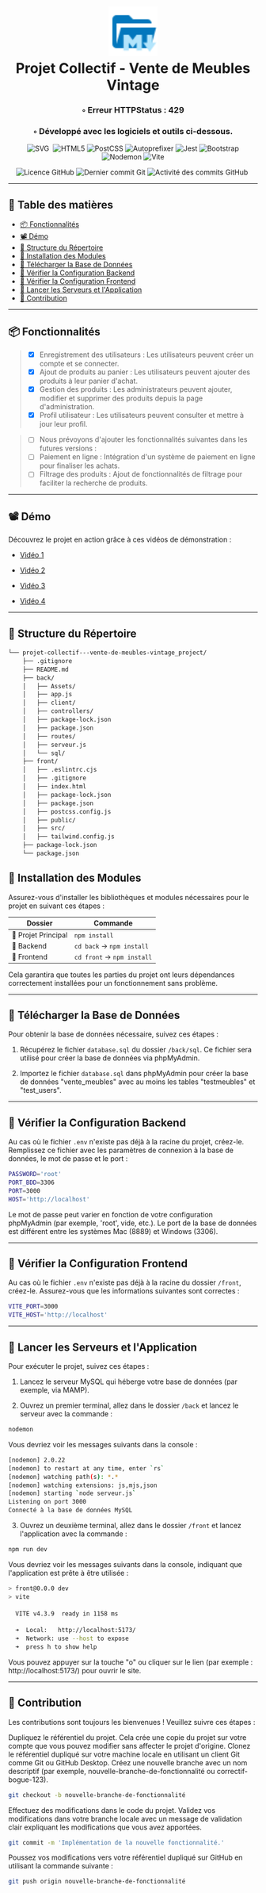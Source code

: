 <div align="center">
  <h1 align="center">
    <img src="https://raw.githubusercontent.com/PKief/vscode-material-icon-theme/ec559a9f6bfd399b82bb44393651661b08aaf7ba/icons/folder-markdown-open.svg" width="100" />
    <br>Projet Collectif - Vente de Meubles Vintage
  </h1>
  <h3>◦ Erreur HTTPStatus : 429</h3>
  <h3>◦ Développé avec les logiciels et outils ci-dessous.</h3>

  <p align="center">
    <img src="https://img.shields.io/badge/SVG-FFB13B.svg?style&logo=SVG&logoColor=black" alt="SVG" />
    <img src="https://img.shields.io/badge/JavaScript-F7DF1E.svg?style&logo=JavaScript&logoColor=black" alt "JavaScript" />
    <img src="https://img.shields.io/badge/HTML5-E34F26.svg?style&logo=HTML5&logoColor=white" alt="HTML5" />
    <img src="https://img.shields.io/badge/PostCSS-DD3A0A.svg?style&logo=PostCSS&logoColor=white" alt="PostCSS" />
    <img src="https://img.shields.io/badge/Autoprefixer-DD3735.svg?style&logo=Autoprefixer&logoColor=white" alt="Autoprefixer" />
    <img src="https://img.shields.io/badge/Jest-C21325.svg?style&logo=Jest&logoColor=white" alt="Jest" />
    <img src="https://img.shields.io/badge/Bootstrap-7952B3.svg?style&logo=Bootstrap&logoColor=white" alt="Bootstrap" />
    <img src="https://img.shields.io/badge/Nodemon-76D04B.svg?style&logo=Nodemon&logoColor=white" alt="Nodemon" />
    <img src="https://img.shields.io/badge/Vite-646CFF.svg?style&logo=Vite&logoColor=white" alt="Vite" />

  </p>
  <img src="https://img.shields.io/github/license/DjihaneB/projet-collectif---vente-de-meubles-vintage_project?style&color=5D6D7E" alt="Licence GitHub" />
  <img src="https://img.shields.io/github/last-commit/DjihaneB/projet-collectif---vente-de-meubles-vintage_project?style&color=5D6D7E" alt="Dernier commit Git" />
  <img src="https://img.shields.io/github/commit-activity/m/DjihaneB/projet-collectif---vente-de-meubles-vintage_project?style&color=5D6D7E" alt="Activité des commits GitHub" />
  <img src="https://img.shields.io/github/languages/top/DjihaneB/projet-collectif---vente-de-meubles-vintage_project?style&color=5D6D7E" alt "Langage le plus utilisé sur GitHub" />
</div>

---

## 📖 Table des matières
- [📦 Fonctionnalités](#-fonctionnalités)
- [📽️ Démo](#-démo)
- [📂 Structure du Répertoire](#-structure-du-répertoire)
- [🚀 Installation des Modules](#-installation-des-modules)
- [💾 Télécharger la Base de Données](#-télécharger-la-base-de-données)
- [🔧 Vérifier la Configuration Backend](#-vérifier-la-configuration-backend)
- [🔧 Vérifier la Configuration Frontend](#-vérifier-la-configuration-frontend)
- [🚀 Lancer les Serveurs et l'Application](#-lancer-les-serveurs-et-lapplication)
- [🤝 Contribution](#-contribution)

---

## 📦 Fonctionnalités

> - [X] Enregistrement des utilisateurs : Les utilisateurs peuvent créer un compte et se connecter.
> - [X] Ajout de produits au panier : Les utilisateurs peuvent ajouter des produits à leur panier d'achat.
> - [X] Gestion des produits : Les administrateurs peuvent ajouter, modifier et supprimer des produits depuis la page d'administration.
> - [X] Profil utilisateur : Les utilisateurs peuvent consulter et mettre à jour leur profil.
 
> - [ ] Nous prévoyons d'ajouter les fonctionnalités suivantes dans les futures versions :
> - [ ] Paiement en ligne : Intégration d'un système de paiement en ligne pour finaliser les achats.
> - [ ] Filtrage des produits : Ajout de fonctionnalités de filtrage pour faciliter la recherche de produits.

---

## 📽️ Démo

Découvrez le projet en action grâce à ces vidéos de démonstration :

- [Vidéo 1](https://imgur.com/y6JU2cr)

  
- [Vidéo 2](https://imgur.com/zBMGkU2)
  

- [Vidéo 3]()

  
- [Vidéo 4]()

---

## 📂 Structure du Répertoire

```sh
└── projet-collectif---vente-de-meubles-vintage_project/
    ├── .gitignore
    ├── README.md
    ├── back/
    │   ├── Assets/
    │   ├── app.js
    │   ├── client/
    │   ├── controllers/
    │   ├── package-lock.json
    │   ├── package.json
    │   ├── routes/
    │   ├── serveur.js
    │   └── sql/
    ├── front/
    │   ├── .eslintrc.cjs
    │   ├── .gitignore
    │   ├── index.html
    │   ├── package-lock.json
    │   ├── package.json
    │   ├── postcss.config.js
    │   ├── public/
    │   ├── src/
    │   ├── tailwind.config.js
    ├── package-lock.json
    └── package.json

```

## 🚀 Installation des Modules

Assurez-vous d'installer les bibliothèques et modules nécessaires pour le projet en suivant ces étapes :

| Dossier               | Commande                                  |
|---------------------- |------------------------------------------ |
| 📁 Projet Principal   |  `npm install`                           |
| 📂 Backend            | `cd back` -> `npm install`               |
| 📂 Frontend           | `cd front` -> `npm install`              |

Cela garantira que toutes les parties du projet ont leurs dépendances correctement installées pour un fonctionnement sans problème.

---

## 💾 Télécharger la Base de Données

Pour obtenir la base de données nécessaire, suivez ces étapes :

1. Récupérez le fichier `database.sql` du dossier `/back/sql`. Ce fichier sera utilisé pour créer la base de données via phpMyAdmin.

2. Importez le fichier `database.sql` dans phpMyAdmin pour créer la base de données "vente_meubles" avec au moins les tables "testmeubles" et "test_users".

---

## 🔧 Vérifier la Configuration Backend

Au cas où le fichier `.env` n'existe pas déjà à la racine du projet, créez-le. Remplissez ce fichier avec les paramètres de connexion à la base de données, le mot de passe et le port :

```bash
PASSWORD='root'
PORT_BDD=3306
PORT=3000
HOST='http://localhost'
```

Le mot de passe peut varier en fonction de votre configuration phpMyAdmin (par exemple, 'root', vide, etc.). Le port de la base de données est différent entre les systèmes Mac (8889) et Windows (3306).

---

## 🔧 Vérifier la Configuration Frontend

Au cas où le fichier `.env` n'existe pas déjà à la racine du dossier `/front`, créez-le. Assurez-vous que les informations suivantes sont correctes :

```bash
VITE_PORT=3000
VITE_HOST='http://localhost'
```

---

## 🚀 Lancer les Serveurs et l'Application

Pour exécuter le projet, suivez ces étapes :

1. Lancez le serveur MySQL qui héberge votre base de données (par exemple, via MAMP).

2. Ouvrez un premier terminal, allez dans le dossier `/back` et lancez le serveur avec la commande :

```bash
nodemon
```

Vous devriez voir les messages suivants dans la console :

```bash
[nodemon] 2.0.22
[nodemon] to restart at any time, enter `rs`
[nodemon] watching path(s): *.*
[nodemon] watching extensions: js,mjs,json
[nodemon] starting `node serveur.js`
Listening on port 3000
Connecté à la base de données MySQL
```

3. Ouvrez un deuxième terminal, allez dans le dossier `/front` et lancez l'application avec la commande :

```bash
npm run dev
```

Vous devriez voir les messages suivants dans la console, indiquant que l'application est prête à être utilisée :

```bash
> front@0.0.0 dev
> vite

  VITE v4.3.9  ready in 1158 ms

  ➜  Local:   http://localhost:5173/
  ➜  Network: use --host to expose
  ➜  press h to show help
```

Vous pouvez appuyer sur la touche "o" ou cliquer sur le lien (par exemple : http://localhost:5173/) pour ouvrir le site.

---

## 🤝 Contribution

Les contributions sont toujours les bienvenues ! Veuillez suivre ces étapes :

Dupliquez le référentiel du projet. Cela crée une copie du projet sur votre compte que vous pouvez modifier sans affecter le projet d'origine.
Clonez le référentiel dupliqué sur votre machine locale en utilisant un client Git comme Git ou GitHub Desktop.
Créez une nouvelle branche avec un nom descriptif (par exemple, nouvelle-branche-de-fonctionnalité ou correctif-bogue-123).
```sh
git checkout -b nouvelle-branche-de-fonctionnalité
```

Effectuez des modifications dans le code du projet.
Validez vos modifications dans votre branche locale avec un message de validation clair expliquant les modifications que vous avez apportées.
```sh
git commit -m 'Implémentation de la nouvelle fonctionnalité.'
```

Poussez vos modifications vers votre référentiel dupliqué sur GitHub en utilisant la commande suivante :
```sh
git push origin nouvelle-branche-de-fonctionnalité


